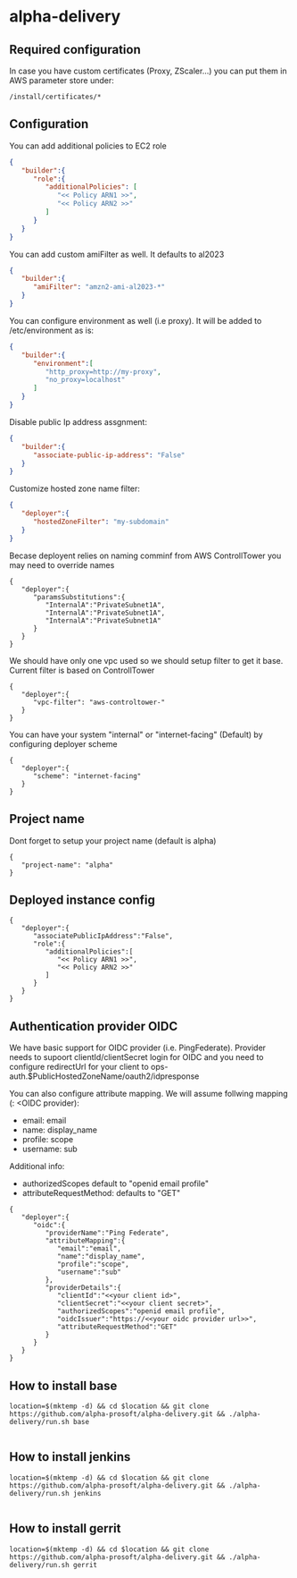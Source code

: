 # alpha-delivery

## Required configuration

In case you have custom certificates (Proxy, ZScaler...) you can put them in AWS parameter store under: 
```
/install/certificates/*
```

## Configuration

You can add additional policies to EC2 role
```json
{
   "builder":{
      "role":{
         "additionalPolicies": [
            "<< Policy ARN1 >>",
            "<< Policy ARN2 >>"
         ]
      }
   }
}
```

You can add custom amiFilter as well. It defaults to al2023
```json
{
   "builder":{
      "amiFilter": "amzn2-ami-al2023-*"
   }
}
```


You can configure environment as well (i.e proxy). It will be added to /etc/environment as is:
```json
{
   "builder":{
      "environment":[
         "http_proxy=http://my-proxy",
         "no_proxy=localhost"
      ]
   }
}
```

Disable public Ip address assgnment:
```json
{
   "builder":{
      "associate-public-ip-address": "False"
   }
}
```

Customize hosted zone name filter:
```json
{
   "deployer":{
      "hostedZoneFilter": "my-subdomain"
   }
}
```

Becase deployent relies on naming comminf from AWS ControllTower you may need to override names 
```
{
   "deployer":{
      "paramsSubstitutions":{
         "InternalA":"PrivateSubnet1A",
         "InternalA":"PrivateSubnet1A",
         "InternalA":"PrivateSubnet1A"
      }
   }
}
```

We should have only one vpc used so we should setup filter to get it base. Current filter is based on ControllTower 
```
{
   "deployer":{
      "vpc-filter": "aws-controltower-"
   }
}
```

You can have your system "internal" or "internet-facing" (Default) by configuring deployer scheme
```
{
   "deployer":{
      "scheme": "internet-facing"
   }
}
```

## Project name
Dont forget to setup your project name (default is alpha)
```
{
   "project-name": "alpha"
}
```

## Deployed instance config
```
{
   "deployer":{
      "associatePublicIpAddress":"False",
      "role":{
         "additionalPolicies":[
            "<< Policy ARN1 >>",
            "<< Policy ARN2 >>"
         ]
      }
   }
}
```

## Authentication provider OIDC
We have basic support for OIDC provider (i.e. PingFederate). 
Provider needs to supoort clientId/clientSecret login for OIDC 
and you need to configure redirectUrl for your client to ops-auth.$PublicHostedZoneName/oauth2/idpresponse

You can also configure attribute mapping. We will assume follwing mapping (<Cognito>: <OIDC provider): 
- email: email
- name: display_name
- profile: scope
- username: sub

Additional info: 
- authorizedScopes default to "openid email profile"
- attributeRequestMethod: defaults to "GET"


```
{
   "deployer":{
      "oidc":{
         "providerName":"Ping Federate",
         "attributeMapping":{
            "email":"email",
            "name":"display_name",
            "profile":"scope",
            "username":"sub"
         },
         "providerDetails":{
            "clientId":"<<your client id>",
            "clientSecret":"<<your client secret>",
            "authorizedScopes":"openid email profile",
            "oidcIssuer":"https://<<your oidc provider url>>",
            "attributeRequestMethod":"GET"
         }
      }
   }
}
```


## How to install base

```
location=$(mktemp -d) && cd $location && git clone https://github.com/alpha-prosoft/alpha-delivery.git && ./alpha-delivery/run.sh base


```


## How to install jenkins

```
location=$(mktemp -d) && cd $location && git clone https://github.com/alpha-prosoft/alpha-delivery.git && ./alpha-delivery/run.sh jenkins


```


## How to install gerrit

```
location=$(mktemp -d) && cd $location && git clone https://github.com/alpha-prosoft/alpha-delivery.git && ./alpha-delivery/run.sh gerrit
```
